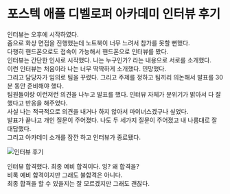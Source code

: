 # 포스텍 애플 디벨로퍼 아카데미 인터뷰 후기

인터뷰는 오후에 시작하였다.   
줌으로 화상 면접을 진행했는데 노트북이 너무 느려서 참가를 못할 뻔했다.   
다행히 핸드폰으로도 접속이 가능해서 핸드폰으로 인터뷰를 봤다.   
인터뷰는 간단한 인사로 시작했다. 나는 누구인가? 라는 내용으로 서로를 소개했다.   
이런 인터뷰는 처음이라 나는 너무 딱딱하게 소개했다. 민망했다.   
그리고 담당자가 임의로 팀을 꾸렸다. 그리고 주제를 정하고 팀끼리 의논해서 발표를 30분 동안 준비해야 했다.   
팀원들이랑 이런저런 의견을 나누고 발표를 했다. 인터뷰 자체가 분위기가 밝아서 다 잘했다고 반응을 해주었다.   
사실 나는 적극적으로 의견을 내거나 하지 않아서 마이너스겠구나 싶었다.   
발표가 끝나고 개인 질문이 주어졌다. 나도 두 세가지 질문이 주어졌고 내 나름대로 잘 대답했다.   
그리고 아카데미 소개를 잠깐 하고 인터뷰가 종료됐다.   

![인터뷰 후기](https://blogfiles.pstatic.net/MjAyMjAzMDJfMyAg/MDAxNjQ2MjA2MTY0MTM4.SJe6zIemqUvyFrrvh8W2-sUpklOb0YXyOYQpo_ue_0sg.ptlI3nkcQGbW6WJv3_03DedEh96qbUPSmZnRX-WLAUsg.PNG.seongchan_/2.PNG?type=w2)

인터뷰 합격했다. 최종 예비 합격이다. 잉? 왜 합격을?   
비록 예비 합격이지만 그래도 불합격은 아니다.   
최종 합격을 할 수 있을지는 잘 모르겠지만 그래도 괜찮다.   
